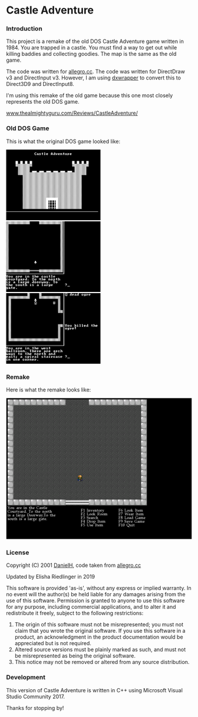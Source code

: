 # Castle Adventure
### Introduction
This project is a remake of the old DOS Castle Adventure game written in 1984. You are trapped in a castle. You must find a way to get out while killing baddies and collecting goodies. The map is the same as the old game.

The code was written for [allegro.cc](https://www.allegro.cc/).  The code was written for DirectDraw v3 and DirectInput v3.  However, I am using [dxwrapper](https://github.com/elishacloud/dxwrapper) to convert this to Direct3D9 and DirectInput8.

I'm using this remake of the old game because this one most closely represents the old DOS game.

www.thealmightyguru.com/Reviews/CastleAdventure/

### Old DOS Game
This is what the original DOS game looked like:

<img src="https://raw.githubusercontent.com/elishacloud/wiki-attachments/master/Castle-Adventure/dos-title.png" alt="" data-canonical-src="https://raw.githubusercontent.com/elishacloud/wiki-attachments/master/Castle-Adventure/dos-title.png" width="256" height="192" /> &nbsp;&nbsp;&nbsp;&nbsp; <img src="https://raw.githubusercontent.com/elishacloud/wiki-attachments/master/Castle-Adventure/dos-opening.png" alt="" data-canonical-src="https://raw.githubusercontent.com/elishacloud/wiki-attachments/master/Castle-Adventure/dos-opening.png" width="256" height="192" /> &nbsp;&nbsp;&nbsp;&nbsp; <img src="https://raw.githubusercontent.com/elishacloud/wiki-attachments/master/Castle-Adventure/dos-gameplay.png" alt="" data-canonical-src="https://raw.githubusercontent.com/elishacloud/wiki-attachments/master/Castle-Adventure/dos-gameplay.png" width="256" height="192" />

### Remake
Here is what the remake looks like:

<img src="https://raw.githubusercontent.com/elishacloud/wiki-attachments/master/Castle-Adventure/new-opening.png" alt="" data-canonical-src="https://raw.githubusercontent.com/elishacloud/wiki-attachments/master/Castle-Adventure/new-opening.png" width="512" height="384" />

### License
Copyright (C) 2001 [DanielH](https://www.allegro.cc/members/danielh/), code taken from [allegro.cc](https://www.allegro.cc/depot/CastleAdventure/)

Updated by Elisha Riedlinger in 2019

This software is provided 'as-is', without any express or implied warranty. In no event will the author(s) be held liable for any damages arising from the use of this software. Permission is granted to anyone to use this software for any purpose, including commercial applications, and to alter it and redistribute it freely, subject to the following restrictions:

1. The origin of this software must not be misrepresented; you must not claim that you wrote the original software. If you use this software in a product, an acknowledgment in the product documentation would be appreciated but is not required.
2. Altered source versions must be plainly marked as such, and must not be misrepresented as being the original software.
3. This notice may not be removed or altered from any source distribution.

### Development
This version of Castle Adventure is written in C++ using Microsoft Visual Studio Community 2017.

Thanks for stopping by!
